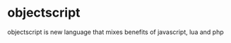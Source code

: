 objectscript
============

objectscript is new language that mixes benefits of javascript, lua and php